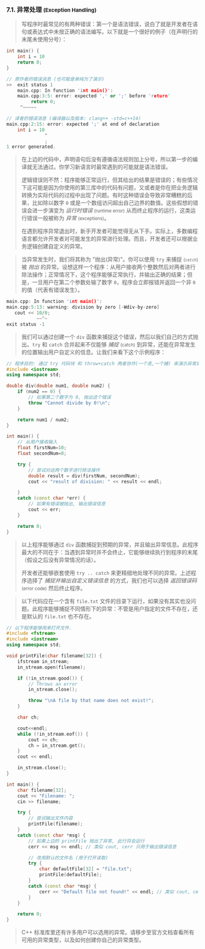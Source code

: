 
### 7.1. 异常处理 <small>(Exception Handling)</small>
> 写程序时最常见的有两种错误：第一个是语法错误，说白了就是开发者在语句或表达式中未按正确的语法编写。以下就是一个很好的例子（在声明行的末尾未使用分号）：
```cpp
int main() {
    int i = 10
    return 0;
}

// 原作者的错误消息 (也可能是单纯为了演示)
>>  exit status 1
    main.cpp: In function 'int main()':
    main.cpp:3:5: error: expected ',' or ';' before 'return'
         return 0;
     ^~~~~~

// 译者的错误消息 (编译器以及版本: clang++ -std=c++14)
main.cpp:2:15: error: expected ';' at end of declaration
    int i = 10
              ^
              ;
1 error generated.
```

> 在上边的代码中，声明语句后没有遵循语法规则加上分号，所以第一步的编译就无法通过。你学习新语言时最常遇到的可能就是语法错误。
>
> 逻辑错误则不然：程序能够正常运行，但其给出的结果是错误的；有些情况下这可能是因为你使用的第三库中的代码有问题，又或者是你在把业务逻辑转换为实际代码的过程中出现了问题。有时这种错误会导致非常糟糕的后果，比如除以数字 `0` 或是一个数组访问超出自己边界的数值。这些假想的错误会进一步演变为 *运行时错误* <small>(runtime error)</small> 从而终止程序的运行，这类运行错误一般被称为 *异常* <small>(exceptions)</small>。
>
> 在遇到程序异常退出时，新手开发者可能觉得无从下手。实际上，多数编程语言都允许开发者对可能发生的异常进行处理。而且，开发者还可以根据业务逻辑创建自定义的异常。

> 当异常发生时，我们将其称为 "抛出(异常)"。你可以使用 `try` 来捕捉 <small>(`catch`)</small> 被 *抛出* 的异常。设想这样一个程序：从用户接收两个整数然后对两者进行除法操作；正常情况下，这个程序能够正常执行，并输出正确的结果；但是，一旦用户在第二个参数处输了数字 `0`，程序会立即报错并返回一个非 `0` 的值（代表有错误发生）。
```cpp
main.cpp: In function 'int main()':
main.cpp:5:13: warning: division by zero [-Wdiv-by-zero]
   cout << 10/0;
           ~~^~
exit status -1
```

> 我们可以通过创建一个 `div` 函数来捕捉这个错误，然后以我们自己的方式抛出。`try` 和 `catch` 合并起来不仅能够 *捕捉* <small>(catch)</small> 到异常，还能在异常发生的位置输出用户自定义的信息。让我们来看下这个示例程序：
```cpp
// 程序目的: 通过 try 代码块 和 throw+catch 两者协作(一个丢,一个捕) 来演示异常处理
#include <iostream>
using namespace std;

double div(double num1, double num2) {
    if (num2 == 0) {
        // 如果第二个数字为 0, 抛出这个错误
        throw "Cannot divide by 0!\n";
    }

    return num1 / num2;
}

int main() {
    // 从用户接收输入
    float firstNum=10;
    float secondNum=0;

    try {
        // 尝试对这两个数字进行除法操作
        double result = div(firstNum, secondNum);
        cout << "result of division: " << result << endl;

    }
    catch (const char *err) {
        // 如果有错误被抛出, 输出错误信息
        cout << err;
    }

    return 0;
}
```

> 以上程序能够通过 `div` 函数捕捉到预期的异常，并且输出异常信息。此程序最大的不同在于：当遇到异常时并不会终止，它能够继续执行到程序的末尾（假设之后没有异常情况的话）。
>
> 开发者还能够嵌套使用 `try .. catch` 来更精细地处理不同的异常。上述程序选择了 *捕捉并输出自定义错误信息* 的方式，我们也可以选择 *返回错误码* <small>(error code)</small> 然后终止程序。

> 以下代码应在一个含有 `file.txt` 文件的目录下运行，如果没有其实也没问题。此程序能够捕捉不同情形下的异常：不管是用户指定的文件不存在，还是默认的 `file.txt` 也不存在。
```cpp
// 以下程序能够用来打开文件.
#include <fstream>
#include <iostream>
using namespace std;

void printFile(char filename[32]) {
    ifstream in_stream;
    in_stream.open(filename);

    if (!in_stream.good()) {
        // Throws an error
        in_stream.close();

        throw "\nA file by that name does not exist!";
    }

    char ch;

    cout<<endl;
    while (!in_stream.eof()) {
        cout << ch;
        ch = in_stream.get();
    }
    cout << endl;

    in_stream.close();
}

int main() {
    char filename[32];
    cout << "Filename: ";
    cin >> filename;

    try {
        // 尝试输出文件内容
        printFile(filename);
    }
    catch (const char *msg) {
        // 如果上边的 printFile 抛出了异常, 此行将会运行
        cerr << msg << endl; // 类似 cout, cerr 只用于输出错误信息

        // 改用默认的文件名 (用于打开读取)
        try {
            char defaultFile[32] = "file.txt";
            printFile(defaultFile);
        }
        catch (const char *msg) {
            cerr << "Default file not found!" << endl; // 类似 cout, cerr 只用于输出错误信息
        }
    }

    return 0;
}
```

> C++ 标准库里还有许多用户可以选用的异常。请移步至官方文档查看所有可用的异常类型，以及如何创建你自己的异常类型。
